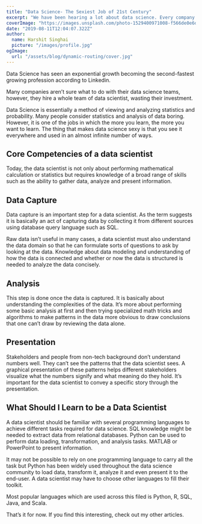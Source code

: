 ```yaml
---
title: "Data Science- The Sexiest Job of 21st Century"
excerpt: "We have been hearing a lot about data science. Every company is hiring a Data Scientist. Harvard labeled the profession “the sexiest job of the 21st century”."
coverImage: "https://images.unsplash.com/photo-1529400971008-f566de0e6dfc?ixid=MnwxMjA3fDB8MHxwaG90by1wYWdlfHx8fGVufDB8fHx8&ixlib=rb-1.2.1&auto=format&fit=crop&w=750&q=80"
date: "2019-08-11T12:04:07.322Z"
author:
  name: Harshit Singhai
  picture: "/images/profile.jpg"
ogImage:
  url: "/assets/blog/dynamic-routing/cover.jpg"
---
```


Data Science has seen an exponential growth becoming the second-fastest growing profession according to Linkedin.

Many companies aren’t sure what to do with their data science teams, however, they hire a whole team of data scientist, wasting their investment.

Data Science is essentially a method of viewing and analyzing statistics and probability. Many people consider statistics and analysis of data boring. However, it is one of the jobs in which the more you learn, the more you want to learn. The thing that makes data science sexy is that you see it everywhere and used in an almost infinite number of ways.

## Core Competencies of a data scientist

Today, the data scientist is not only about performing mathematical calculation or statistics but requires knowledge of a broad range of skills such as the ability to gather data, analyze and present information.

## Data Capture

Data capture is an important step for a data scientist. As the term suggests it is basically an act of capturing data by collecting it from different sources using database query language such as SQL.

Raw data isn’t useful in many cases, a data scientist must also understand the data domain so that he can formulate sorts of questions to ask by looking at the data. Knowledge about data modeling and understanding of how the data is connected and whether or now the data is structured is needed to analyze the data concisely.

## Analysis

This step is done once the data is captured. It is basically about understanding the complexities of the data. It’s more about performing some basic analysis at first and then trying specialized math tricks and algorithms to make patterns in the data more obvious to draw conclusions that one can’t draw by reviewing the data alone.

## Presentation

Stakeholders and people from non-tech background don’t understand numbers well. They can’t see the patterns that the data scientist sees. A graphical presentation of these patterns helps different stakeholders visualize what the numbers signify and what meaning do they hold. It’s important for the data scientist to convey a specific story through the presentation.

## What Should I Learn to be a Data Scientist

A data scientist should be familiar with several programming languages to achieve different tasks required for data science. SQL knowledge might be needed to extract data from relational databases. Python can be used to perform data loading, transformation, and analysis tasks. MATLAB or PowerPoint to present information.

It may not be possible to rely on one programming language to carry all the task but Python has been widely used throughout the data science community to load data, transform it, analyze it and even present it to the end-user. A data scientist may have to choose other languages to fill their toolkit.

Most popular languages which are used across this filed is Python, R, SQL, Java, and Scala.

That’s it for now. If you find this interesting, check out my other articles.
